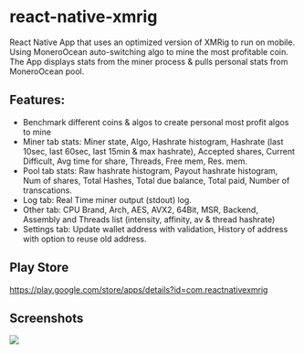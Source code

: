 # react-native-xmrig
React Native App that uses an optimized version of XMRig to run on mobile. Using MoneroOcean auto-switching algo to mine the most profitable coin.
The App displays stats from the miner process & pulls personal stats from MoneroOcean pool.

## Features:
* Benchmark different coins & algos to create personal most profit algos to mine
* Miner tab stats: Miner state, Algo, Hashrate histogram, Hashrate (last 10sec, last 60sec, last 15min & max hashrate), Accepted shares, Current Difficult, Avg time for share, Threads, Free mem, Res. mem.
* Pool tab stats: Raw hashrate histogram, Payout hashrate histogram, Num of shares, Total Hashes, Total due balance, Total paid, Number of transcations.
* Log tab: Real Time miner output (stdout) log.
* Other tab: CPU Brand, Arch, AES, AVX2, 64Bit, MSR, Backend, Assembly and Threads list (intensity, affinity, av & thread hashrate)
* Settings tab: Update wallet address with validation, History of address with option to reuse old address.

## Play Store
https://play.google.com/store/apps/details?id=com.reactnativexmrig

## Screenshots
![](https://i.imgur.com/VsKfTMT.png)
